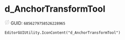 # d_AnchorTransformTool
![](/img/d_AnchorTransformTool.png)
GUID: `6856279758526228965`
```
EditorGUIUtility.IconContent("d_AnchorTransformTool")
```
